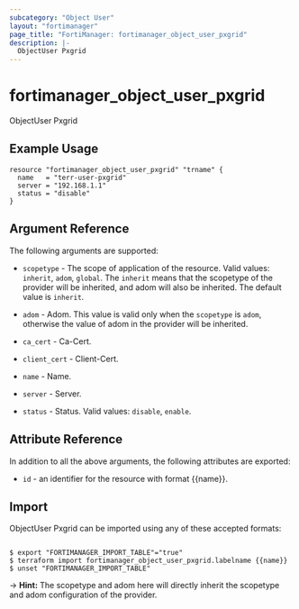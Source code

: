```yaml
---
subcategory: "Object User"
layout: "fortimanager"
page_title: "FortiManager: fortimanager_object_user_pxgrid"
description: |-
  ObjectUser Pxgrid
---
```


# fortimanager_object_user_pxgrid
ObjectUser Pxgrid

## Example Usage

```hcl
resource "fortimanager_object_user_pxgrid" "trname" {
  name   = "terr-user-pxgrid"
  server = "192.168.1.1"
  status = "disable"
}
```

## Argument Reference


The following arguments are supported:

* `scopetype` - The scope of application of the resource. Valid values: `inherit`, `adom`, `global`. The `inherit` means that the scopetype of the provider will be inherited, and adom will also be inherited. The default value is `inherit`.
* `adom` - Adom. This value is valid only when the `scopetype` is `adom`, otherwise the value of adom in the provider will be inherited.

* `ca_cert` - Ca-Cert.
* `client_cert` - Client-Cert.
* `name` - Name.
* `server` - Server.
* `status` - Status. Valid values: `disable`, `enable`.



## Attribute Reference

In addition to all the above arguments, the following attributes are exported:
* `id` - an identifier for the resource with format {{name}}.

## Import

ObjectUser Pxgrid can be imported using any of these accepted formats:
```

$ export "FORTIMANAGER_IMPORT_TABLE"="true"
$ terraform import fortimanager_object_user_pxgrid.labelname {{name}}
$ unset "FORTIMANAGER_IMPORT_TABLE"
```
-> **Hint:** The scopetype and adom here will directly inherit the scopetype and adom configuration of the provider.

